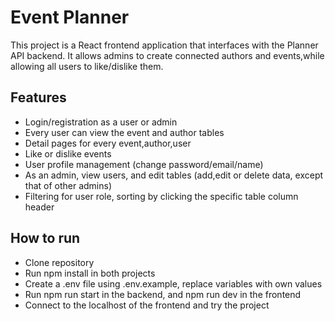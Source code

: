 # Event Planner

This project is a React frontend application that interfaces with the Planner API backend. It allows admins to create connected authors and events,while allowing all users to like/dislike them. 

## Features

- Login/registration as a user or admin
- Every user can view the event and author tables
- Detail pages for every event,author,user
- Like or dislike events
- User profile management (change password/email/name)
- As an admin, view users, and edit tables (add,edit or delete data, except that of other admins)
- Filtering for user role, sorting by clicking the specific table column header

## How to run

- Clone repository
- Run npm install in both projects
- Create a .env file using .env.example, replace variables with own values
- Run npm run start in the backend, and npm run dev in the frontend
- Connect to the localhost of the frontend and try the project